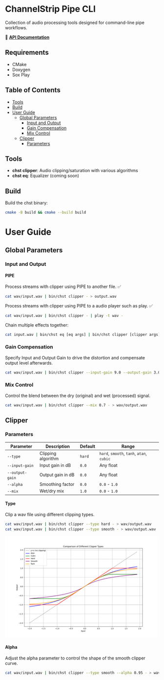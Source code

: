# ChannelStrip Pipe CLI

Collection of audio processing tools designed for command-line pipe workflows.

📖 **[API Documentation](https://jabrennem.github.io/channelstrip-cli/)**

## Requirements
- CMake
- Doxygen
- Sox Play

## Table of Contents
- [Tools](#tools)
- [Build](#build)
- [User Guide](#user-guide)
  - [Global Parameters](#global-parameters)
    - [Input and Output](#input-and-output)
    - [Gain Compensation](#gain-compensation)
    - [Mix Control](#mix-control)
  - [Clipper](#clipper)
    - [Parameters](#parameters)


## Tools

- **chst clipper**: Audio clipping/saturation with various algorithms
- **chst eq**: Equalizer (coming soon)

## Build

Build the chst binary:

```bash
cmake -B build && cmake --build build
```

# User Guide

## Global Parameters

### Input and Output

#### PIPE

Process streams with clipper using PIPE to another file. ✅

```bash
cat wav/input.wav | bin/chst clipper - > output.wav
```

Process streams with clipper using PIPE to a audio player such as play. ✅

```bash
cat wav/input.wav | bin/chst clipper - | play -t wav -
```

Chain multiple effects together:

```bash
cat input.wav | bin/chst eq [eq args] | bin/chst clipper [clipper args] > out.wav
```

### Gain Compensation

Specify Input and Output Gain to drive the distortion and compensate output level afterwards.

```bash
cat wav/input.wav | bin/chst clipper --input-gain 9.0 --output-gain 3.0 - > wav/output.wav
```

### Mix Control

Control the blend between the dry (original) and wet (processed) signal.

```bash
cat wav/input.wav | bin/chst clipper --mix 0.7 - > wav/output.wav
```

## Clipper

### Parameters

| Parameter | Description | Default | Range |
|-----------|-------------|---------|-------|
| `--type` | Clipping algorithm | `hard` | `hard`, `smooth`, `tanh`, `atan`, `cubic` |
| `--input-gain` | Input gain in dB | `0.0` | Any float |
| `--output-gain` | Output gain in dB | `0.0` | Any float |
| `--alpha` | Smoothing factor | `0.0` | `0.0` - `1.0` |
| `--mix` | Wet/dry mix | `1.0` | `0.0` - `1.0` |

#### Type

Clip a wav file using different clipping types.

```bash
cat wav/input.wav | bin/chst clipper --type hard - > wav/output.wav
cat wav/input.wav | bin/chst clipper --type smooth - > wav/output.wav
```

<img src="./images/clipper_types_comparison.png" alt="Description of image" width="500">

#### Alpha

Adjust the alpha parameter to control the shape of the smooth clipper curve.

```bash
cat wav/input.wav | bin/chst clipper --type smooth --alpha 0.95 - > wav/output.wav
```
